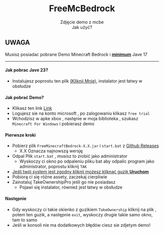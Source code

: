 <div align="center">

# FreeMcBedrock

Zdjęcie demo z mcbe <br/>
Jak użyć? <br/>
</div>

## UWAGA

Musisz posiadac pobrane Demo Minecraft Bedrock i <b><u>minimum</u></b> Jave 17

---

#### Jak pobrac Jave 23?

* Instalujesz poprostu ten plik [(Kliknij Mnie)](https://download.oracle.com/java/23/latest/jdk-23_windows-x64_bin.msi),
  instalator jest łatwy w obsłudze

#### Jak pobrać Demo?

* Klikasz ten
  link [Link](https://login.live.com/login.srf?wa=wsignin1.0&rpsnv=15&rver=7.3.6963.0&wp=SA_20MIN&wreply=https%3a%2f%2fwww.microsoft.com%2fen-is%2fp%2fminecraft-for-windows%2f9nblggh2jhxj%3factivetab%3dpivot%3aoverviewtab&lc=1033&id=74335&claims=%7b%22compact%22%3a%7b%22name%22%3a%7b%22essential%22%3atrue%7d%7d%7d)
* Logujesz sie na konto microsoft , po zalogowaniu klikasz `free trial`
* Wchodzisz w apke xbox , nastęnie w moja biblioteka , szukasz `Minecraft For Windows` i pobierasz demo

#### Pierwsze kroki<br/>

* Pobierz plik `FreeMinecraftBedrock-X.X.jar` i `start.bat`
  z [Github Releases](https://github.com/Huje22/McBedrock/releases/tag/1.0)
    * X.X Oznacza najnowszą wersję
* Odpal Plik `start.bat` , musisz to zrobić jako administrator
    * Wyskoczy ci okno po odpaleniu pliku bat aby odpalic program jako administrator, poprostu kliknij `TAK`
* <u> Jeśli twój system jest zgodny kliknij możesz kliknąć guzik <b>Uruchom </b> </u>
* Pobiorą ci się różne assety, zaczekaj cierpliwie
* Zainstaluj TakeOwnershipPro jeśli go nie posiadasz
    * Pojawi się instalator, również jest łatwy w obsłudze

#### Następnie

* Gdy wyskoczy ci takie okienko z guzikiem `TakeOwnership` kliknij na plik , potem ten guzik, a
  następnie `exit`, wyskoczy drugie takie samo okno, tam to samo
* Jeśli w konsoli nie ma dodatkowych błędów ciesz sie zdjetym demo! <br/>

